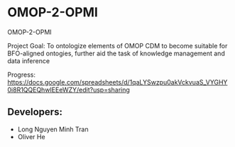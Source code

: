 # OMOP-2-OPMI
OMOP-2-OPMI

Project Goal: To ontologize elements of OMOP CDM to become suitable for BFO-aligned ontogies, further aid the task of knowledge management and data inference 

Progress: https://docs.google.com/spreadsheets/d/1qaLYSwzpu0akVckvuaS_VYGHY0i8R1QQEQhwIEEeWZY/edit?usp=sharing 


## Developers:

- Long Nguyen Minh Tran
- Oliver He 
